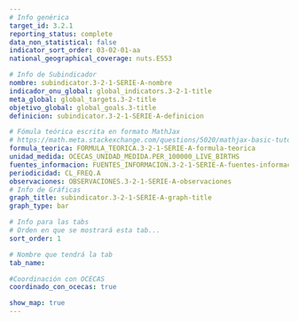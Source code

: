 ```yaml
---
# Info genérica
target_id: 3.2.1
reporting_status: complete
data_non_statistical: false
indicator_sort_order: 03-02-01-aa
national_geographical_coverage: nuts.ES53

# Info de Subindicador
nombre: subindicator.3-2-1-SERIE-A-nombre
indicador_onu_global: global_indicators.3-2-1-title
meta_global: global_targets.3-2-title
objetivo_global: global_goals.3-title
definicion: subindicator.3-2-1-SERIE-A-definicion

# Fómula teórica escrita en formato MathJax
# https://math.meta.stackexchange.com/questions/5020/mathjax-basic-tutorial-and-quick-reference
formula_teorica: FORMULA_TEORICA.3-2-1-SERIE-A-formula-teorica
unidad_medida: OCECAS_UNIDAD_MEDIDA.PER_100000_LIVE_BIRTHS
fuentes_informacion: FUENTES_INFORMACION.3-2-1-SERIE-A-fuentes-informacion
periodicidad: CL_FREQ.A
observaciones: OBSERVACIONES.3-2-1-SERIE-A-observaciones
# Info de Gráficas
graph_title: subindicator.3-2-1-SERIE-A-graph-title
graph_type: bar

# Info para las tabs
# Orden en que se mostrará esta tab...
sort_order: 1

# Nombre que tendrá la tab
tab_name: 

#Coordinación con OCECAS
coordinado_con_ocecas: true

show_map: true
---
```

